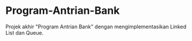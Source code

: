# Program-Antrian-Bank
Projek akhir "Program Antrian Bank" dengan mengimplementasikan Linked List dan Queue.
